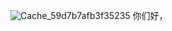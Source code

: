 
![Cache_59d7b7afb3f35235](https://github.com/user-attachments/assets/3d9b45e0-9d41-4bf4-a9db-aa20d98cad9d)
你们好，
